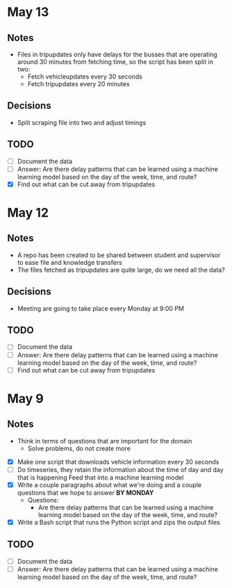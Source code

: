 # May 13

## Notes
- Files in tripupdates only have delays for the busses that are operating
around 30 minutes from fetching time, so the script has been split in two:
    - Fetch vehicleupdates every 30 seconds
    - Fetch tripupdates every 20 minutes

## Decisions
- Split scraping file into two and adjust timings

## TODO
- [ ] Document the data
- [ ] Answer: Are there delay patterns that can be learned using a machine
learning model based on the day of the week, time, and route?
- [x] Find out what can be cut away from tripupdates

# May 12

## Notes
- A repo has been created to be shared between student and supervisor to ease
file and knowledge transfers
- The files fetched as tripupdates are quite large, do we need all the data?

## Decisions
- Meeting are going to take place every Monday at 9:00 PM

## TODO
- [ ] Document the data
- [ ] Answer: Are there delay patterns that can be learned using a machine
learning model based on the day of the week, time, and route?
- [ ] Find out what can be cut away from tripupdates

# May 9

## Notes
- Think in terms of questions that are important for the domain
	- Solve problems, do not create more
- [x] Make one script that downloads vehicle information every 30 seconds
- [ ] Do timeseries, they retain the information about the time of
day and day that is happening
Feed that into a machine learning model
- [x] Write a couple paragraphs about what we're doing and a couple
questions that we hope to answer **BY MONDAY**
	- Questions:
		- Are there delay patterns that can be learned using a machine learning
        model based on the day of the week, time, and route?
- [x] Write a Bash script that runs the Python script and zips the output files

## TODO
- [ ] Document the data
- [ ] Answer: Are there delay patterns that can be learned using a machine
learning model based on the day of the week, time, and route?